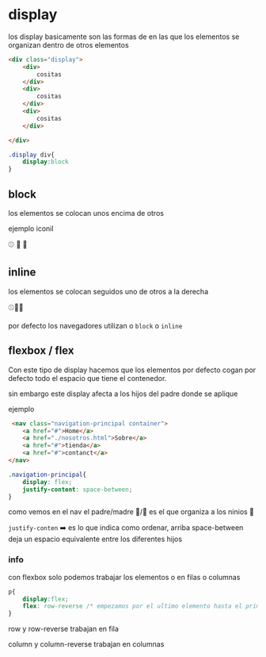 # display

los display basicamente son las formas de en las que los elementos se organizan dentro de otros elementos

```html
<div class="display">
    <div>
        cositas
    </div>
    <div>
        cositas
    </div>
    <div>
        cositas
    </div>

</div>

```

```css
.display div{
    display:block
}
```

## block

los elementos se colocan unos encima de otros

ejemplo iconil

⚾
🏀
:crystal_ball:


## inline

los elementos se colocan seguidos uno de otros a la derecha

⚾🏀:crystal_ball:

por defecto los navegadores utilizan o `block` o `inline` 

## flexbox / flex

Con este tipo de display hacemos que los elementos por defecto cogan por defecto todo el espacio que tiene el contenedor.

sin embargo este display afecta a los hijos del padre donde se aplique

ejemplo

```html
 <nav class="navigation-principal container">
    <a href="#">Home</a>
    <a href="./nosotros.html">Sobre</a>
    <a href="#">tienda</a>
    <a href="#">contanct</a>
</nav>
```
```css
.navigation-principal{
    display: flex;
    justify-content: space-between;
}
```

como vemos en el nav el padre/madre 👨/👩 es el que organiza a los ninios 🧒

`justify-conten` ➡️ es lo que indica como ordenar, arriba space-between deja un espacio equivalente entre los diferentes hijos

### info
con flexbox solo podemos trabajar los elementos o en filas o columnas

```css
p{
    display:flex;
    flex: row-reverse /* empezamos por el ultimo elemento hasta el primero */
}
```

row y  row-reverse trabajan en fila

column y column-reverse trabajan en columnas



